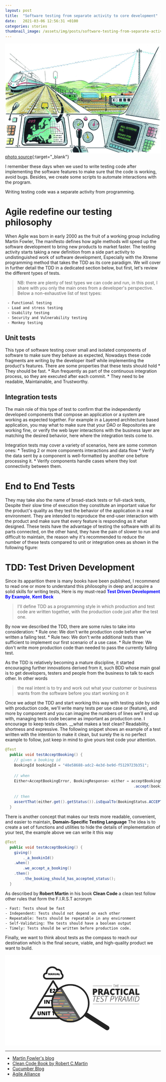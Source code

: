 ```yaml
---
layout: post
title:  "Software testing from separate activity to core development"
date:   2021-03-06 12:56:31 +0100
categories: stories
thumbnail_image: /assets/img/posts/software-testing-from-separate-activity-to-core-development.jpeg
---
```

![author](/assets/img/posts/software-testing-from-separate-activity-to-core-development.jpeg)
[photo source](https://www.railwaysignalling.eu/istanbul-ankara-high-speed-railway-aims-to-open-in-february2014/cropped-b-broshure-forside4-jpg){:target="_blank"}

I remember these days when we used to write testing code after implementing the software features to make sure
that the code is working, avoid bugs. Besides, we create some scripts to automate interactions with the program.

Writing testing code was a separate activity from programming.

# Agile redefine our testing philosophy

When Agile was born in early 2000 as the fruit of a working group including Martin Fowler, The manifesto defines how agile methods
will speed up the software development to bring new products to market faster. The testing activity starts taking a new
definition from a side part activity to undistinguished work of software development, Especially with 
the Xtreme programming method that takes the TDD as its core paradigm. We will cover in further detail the TDD in a
dedicated section below, but first, let's review the different types of tests.
> NB: there are plenty of test types we can code and run, in this post, I share with you only the main ones
from a developer's perspective. Below a non-exhaustive list of test types:

     - Functional testing
     - Load and stress testing
     - Usability testing
     - Security and Vulnerability testing
     - Monkey testing

## Unit tests
This type of software testing cover small and isolated components of software to make sure they behave as expected,
Nowadays these code fragments are writing by the developer itself while implementing the product's features. There are some
properties that these tests should hold
    * They should be fast.
    * Run frequently as part of the continuous integration process, so they are executed after each commit.
    * They need to be readable, Maintainable, and Trustworthy.
    
## Integration tests
The main role of this type of test to confirm that the independently developed components that compose an application
or a system are working as expected together. For example in a Layered architecture based application, you may what to make
sure that your DAO or Repositories are working fine, or verify the web layer interactions with the business layer are matching
the desired behavior, here where the integration tests come to.

Integration tests may cover a variety  of scenarios, here are some common ones:
    * Testing 2 or more components interactions and data flow
    * Verify the data sent by a component is well-formatted by another one before processing it.
    * Verify components handle cases where they lost connectivity between them.
    
# End to End Tests
They may take also the name of broad-stack tests or full-stack tests, Despite their slow time of execution they constitute
an important value for the product's quality as they test the behavior of the application in a real environment.
They are intended to reproduce the end-user interaction with the product and make sure that every feature is responding as it what designed.
These tests have the advantage of testing the software with all its parts connected, on the other hand, they have the
pain of slower to run and difficult to maintain, the reason why it's recommended to reduce the number of these tests compared to 
unit or integration ones as shown in the following figure:

# TDD: Test Driven Development
Since its apparition there is many books have been published, I recommend to read one or more to understand this philosophy in deep and acquire
a solid skills for writing tests, Here is my must-read <span style="color:blue">**Test Driven Development By Example**, __Kent Beck__ </span>

>I'll define TDD as a programming style in which production and test code are written together, with the production code
> just after the test one.

By now we described the TDD, there are some rules to take into consideration:
    * Rule one:     We don't write production code before we've written a failing test.
    * Rule two:     We don't write additional tests than sufficient to implement our first scenario of a use case.
    * Rule three:   We don't write more production code than needed to pass the currently failing test.
    
As the TDD is relatively becoming a mature discipline, it started encouraging further innovations derived from it, such BDD
whose main goal is to get developers, testers and people from the business to talk to each other. In other words 
> the real intent is to try and work out what your customer or business wants from the software before you start working on it

Once we adopt the TDD and start working this way with testing side by side with production code, we'll write many tests
per use case or (feature), and more by component and you can imagine the numbers of lines we'll end up with,
managing tests code became as important as production one. I encourage to keep tests clean.
__what makes a test clean? Readability, shortness and expressive. The following snippet shows an example of a test written
with the intention to make it clean, but surely the is no perfect example to follow, just keep in mind to give yours test code your attention.
```java
@Test
  public void testAcceptBooking() {
    // given a booking id
    BookingId bookingId = "48e58688-adc2-4e3d-be9d-f5129723b351";

    // when
    Either<AcceptBookingError, BookingResponse> either = acceptBookingUseCase
                                                          .accept(bookingId);

    // then
    assertThat(either.get().getStatus()).isEqualTo(BookingStatus.ACCEPTED);
  }
```
There is another concept that makes our tests more readable, convenient, and easier to maintain, **Domain-Specific Testing Language**
The idea is to create a set of functions and utilities to hide the details of implementation of your test, the example above we can write
it this way
```java
@Test
  public void testAcceptBooking() {
    giving()
        ._a_bookinId()
    .when()
        .we_accept_a_booking()
    .then()
        .the_booking_should_has_accepted_status();
  }
```

As described by __Robert Martin__ in his book __Clean Code__ a clean test follow other rules that form the F.I.R.S.T acronym

    - Fast: Tests shoud be fast
    - Independent: Tests should not depend on each other
    - Repeatable: Tests should be repeatable in any environment
    - Self-Validating: The tests should have a boolean output
    - Timely: Tests should be written before production code.
    
Finally, we want to think about tests as the compass to reach our destination which is the final secure, viable, and high-quality product we want to build.


![the test pyramid](/assets/img/figures/test-pyramid.png)

----
* [Martin Fowler's blog](https://martinfowler.com/testing/)
* [Clean Code Book by Robert C.Martin](https://www.pearson.com/us/higher-education/program/Martin-Clean-Code-A-Handbook-of-Agile-Software-Craftsmanship/PGM63937.html)
* [Cucumber Blog](https://cucumber.io/blog/bdd/intro-to-bdd-and-tdd/)
* [Agile Alliance](https://www.agilealliance.org/glossary/tdd/)
